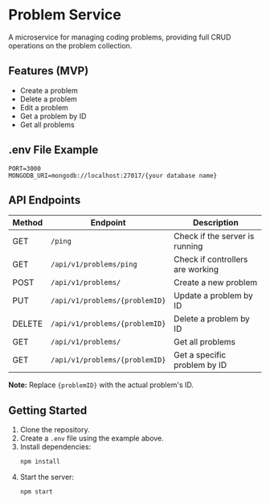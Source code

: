 # Problem Service

A microservice for managing coding problems, providing full CRUD operations on the problem collection.

## Features (MVP)

- Create a problem
- Delete a problem
- Edit a problem
- Get a problem by ID
- Get all problems

## .env File Example

```env
PORT=3000
MONGODB_URI=mongodb://localhost:27017/{your database name}
```

## API Endpoints

| Method | Endpoint                                             | Description                                 |
|--------|-----------------------------------------------------|---------------------------------------------|
| GET    | `/ping`                                             | Check if the server is running              |
| GET    | `/api/v1/problems/ping`                             | Check if controllers are working            |
| POST   | `/api/v1/problems/`                                 | Create a new problem                        |
| PUT    | `/api/v1/problems/{problemID}`                      | Update a problem by ID                      |
| DELETE | `/api/v1/problems/{problemID}`                      | Delete a problem by ID                      |
| GET    | `/api/v1/problems/`                                 | Get all problems                            |
| GET    | `/api/v1/problems/{problemID}`                      | Get a specific problem by ID                |

**Note:** Replace `{problemID}` with the actual problem's ID.

## Getting Started

1. Clone the repository.
2. Create a `.env` file using the example above.
3. Install dependencies:  
    ```bash
    npm install
    ```
4. Start the server:  
    ```bash
    npm start
    ```
